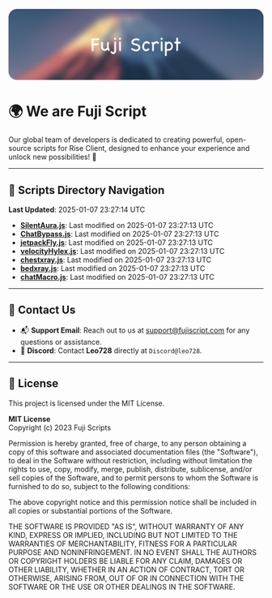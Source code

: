 ![Banner](.github/b.webp)

# 🌍 **We are Fuji Script**

Our global team of developers is dedicated to creating powerful, open-source scripts for Rise Client, designed to enhance your experience and unlock new possibilities! 🌟

---
<!-- SCRIPTS_NAVIGATION_START -->
## 📂 **Scripts Directory Navigation**

**Last Updated**: 2025-01-07 23:27:14 UTC

- **[SilentAura.js](scripts/SilentAura.js)**: Last modified on 2025-01-07 23:27:13 UTC
- **[ChatBypass.js](scripts/ChatBypass.js)**: Last modified on 2025-01-07 23:27:13 UTC
- **[jetpackFly.js](scripts/jetpackFly.js)**: Last modified on 2025-01-07 23:27:13 UTC
- **[velocityHylex.js](scripts/velocityHylex.js)**: Last modified on 2025-01-07 23:27:13 UTC
- **[chestxray.js](scripts/chestxray.js)**: Last modified on 2025-01-07 23:27:13 UTC
- **[bedxray.js](scripts/bedxray.js)**: Last modified on 2025-01-07 23:27:13 UTC
- **[chatMacro.js](scripts/chatMacro.js)**: Last modified on 2025-01-07 23:27:13 UTC

<!-- SCRIPTS_NAVIGATION_END -->

---

## 💬 **Contact Us**  
- 📬 **Support Email**: Reach out to us at [support@fujiscript.com](mailto:support@fujiscript.com) for any questions or assistance.  
- 💬 **Discord**: Contact **Leo728** directly at `Discord@leo728`.

---

## 📜 **License**

This project is licensed under the MIT License.  

**MIT License**  
Copyright (c) 2023 Fuji Scripts  

Permission is hereby granted, free of charge, to any person obtaining a copy of this software and associated documentation files (the "Software"), to deal in the Software without restriction, including without limitation the rights to use, copy, modify, merge, publish, distribute, sublicense, and/or sell copies of the Software, and to permit persons to whom the Software is furnished to do so, subject to the following conditions:  

The above copyright notice and this permission notice shall be included in all copies or substantial portions of the Software.  

THE SOFTWARE IS PROVIDED "AS IS", WITHOUT WARRANTY OF ANY KIND, EXPRESS OR IMPLIED, INCLUDING BUT NOT LIMITED TO THE WARRANTIES OF MERCHANTABILITY, FITNESS FOR A PARTICULAR PURPOSE AND NONINFRINGEMENT. IN NO EVENT SHALL THE AUTHORS OR COPYRIGHT HOLDERS BE LIABLE FOR ANY CLAIM, DAMAGES OR OTHER LIABILITY, WHETHER IN AN ACTION OF CONTRACT, TORT OR OTHERWISE, ARISING FROM, OUT OF OR IN CONNECTION WITH THE SOFTWARE OR THE USE OR OTHER DEALINGS IN THE SOFTWARE.  
